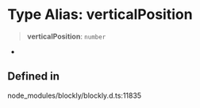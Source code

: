 # Type Alias: verticalPosition

> **verticalPosition**: `number`

-

## Defined in

node_modules/blockly/blockly.d.ts:11835
